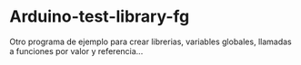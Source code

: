 # Arduino-test-library-fg
Otro programa de ejemplo para crear librerias, variables globales, llamadas a funciones por valor y referencia... 
